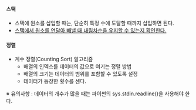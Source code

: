 #### 스택

- 스택에 원소를 삽입할 때는, 단순히 특정 수에 도달할 때까지 삽입하면 된다.
- <u>스택에서 원소를 연달아 빼낼 때 내림차순을 유지할 수 있는지 확인한다.</u>



#### 정렬

- 계수 정렬(Counting Sort) 알고리즘
  - 배열의 인덱스를 데이터의 값으로 여기는 정렬 방법
  - 배열의 크기는 데이터의 범위를 포함할 수 있도록 설정
  - 데이터가 등장한 횟수를 센다.

※ 유의사항 : 데이터의 개수가 많을 때는 파이썬의 sys.stdin.readline()을 사용해야 한다.